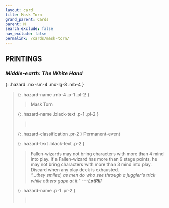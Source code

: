 ```yaml
---
layout: card
title: Mask Torn
grand_parent: Cards
parent: M
search_exclude: false
nav_exclude: false
permalink: /cards/mask-torn/
---
```


## PRINTINGS


### _Middle-earth: The White Hand_

{: .hazard .mx-sm-4 .mx-lg-8 .mb-4 }
> {: .hazard-name .mb-4 .p-1 .pl-2 }
> > <div class="hazard-mp"></div>
> > <div class="card-name">Mask Torn</div>
>
> {: .hazard-name .black-text .p-1 .pl-2 }
> > &nbsp;
>
> {: .hazard-classification .pr-2 }
> Permanent-event
>
> {: .hazard-text .black-text .p-2 }
> > Fallen-wizards may not bring characters with more than 4 mind into play. If a Fallen-wizard has more than 9 stage points, he may not bring characters with more than 3 mind into play. Discard when any play deck is exhausted. <br>_“...they smiled, as men do who see through a juggler's trick while others gape at it."_ ***---LotRIII*** 
>
> {: .hazard-name .p-1 .pr-2 }
> > <div class="card-shield"></div>
> > <div class="card-corruption">&nbsp;</div>
